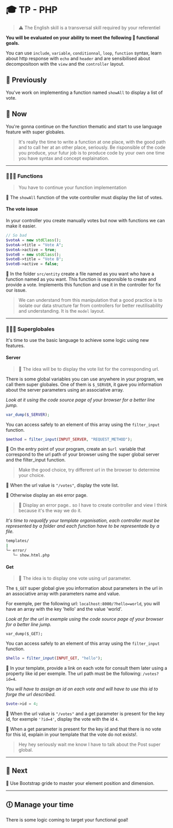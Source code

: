 # 🎓  TP - PHP

> ⚠️ The English skill is a transversal skill required by your referentiel

**You will be evaluated on your ability to meet the following 📝 functional goals.**

You can use `include`, `variable`, `conditionnal`, `loop`, `function` syntax, learn about http response with `echo` and `header` and are sensibilised about decompositoon with the `view` and the `controller` layout.

## 🐣 Previously

You've work on implementing a function named `showAll` to display a list of vote.

## 🐥 Now

You're gonna continue on the function thematic and start to use language feature with super globales. 

> It's really the time to write a function at one place, with the good path and to call her at an other place, seriously. Be risponsible of the code you produce, your futur job is to produce code by your own one time you have syntax and concept explaination.

___

### 👨🏻‍💻 Functions

> You have to continue your function implementation

📝 The `showAll` function of the vote controller must display the list of votes.

#### **The vote issue**

In your controller you create manually votes but now with functions we can make it easier. 

```php
// So bad
$voteA = new stdClass();
$voteA->title = "Vote A";
$voteA->active = true;
$voteB = new stdClass();
$voteB->title = "Vote B";
$voteB->active = false;
```

📝 In the folder `src/entity` create a file named as you want who have a function named as you want. This function is responsible to create and provide a vote. Implements this function and use it in the controller for fix our issue.

> We can understand from this manipulation that a good practice is to isolate our data structure far from controllers for better reutilisability and understanding. It is the `model` layout.

___

### 👨🏻‍💻 Superglobales

It's time to use the basic language to achieve some logic using new features.

#### **Server**

> 🛑 The idea will be to display the vote list for the corresponding url.

There is some global variables you can use anywhere in your program, we call them super globales. One of them is `$_SERVER`, it gave you information about the server parameters using an associative array. 

*Look at it using the code source page of your browser for a better line jump.*

```php
var_dump($_SERVER);
```

You can access safely to an element of this array using the `filter_input` function.

```php
$method = filter_input(INPUT_SERVER, "REQUEST_METHOD");
```

📝 On the entry point of your program, create an `$url `variable that correspond to the url path of your browser using the super global server and the filter_input function.

> Make the good choice, try different url in the browser to determine your choice.

📝 When the url value is `"/votes"`, display the vote list.

📝 Otherwise display an `404` error page.

> 🤔 Display an error page.. so I have to create controller and view I think because it's the way we do it.

*It's time to requalify your template organisation, each controller must be represented by a folder and each function have to be representade by a file.*

```bash
templates/
|
└─ error/
   └─ show.html.php
```

#### **Get**

> 🛑 The idea is to display one vote using url parameter.

The `$_GET` super global give you information about parameters in the url in an associative array with parameters name and value. 

For exemple, per the following url: `localhost:8000/?hello=world`, you will have an array with the key 'hello' and the value 'world'.

*Look at for the url in exemple using the code source page of your browser for a better line jump.*

```
var_dump($_GET);
```

You can access safely to an element of this array using the `filter_input` function.

```php
$hello = filter_input(INPUT_GET, "hello");
```

📝 In your template, provide a link on each vote for consult them later using a property like id per exemple. The url path must be the following: `/votes?id=4`.

*You will have to assign an id on each vote and will have to use this id to forge the url described.*

```php
$vote->id = 4;
```

📝 When the url value is `"/votes"` and a get parameter is present for the key id, for exemple `'?id=4'`, display the vote with the id `4`.


📝 When a get parameter is present for the key id and that there is no vote for this id, explain in your template that the vote do not exists!.

> Hey hey seriously wait me know I have to talk about the Post super global.

___

## 🦆 Next

📝 Use Bootstrap gride to master your element position and dimension.

___

## 🕕 Manage your time

There is some logic coming to target your functional goal!
